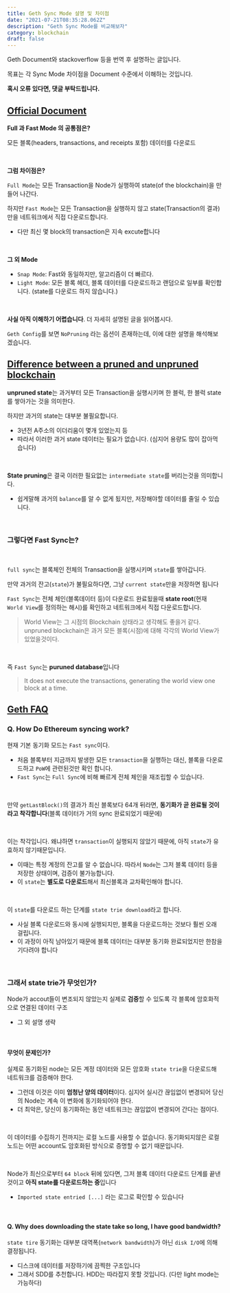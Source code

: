 ```yaml
---
title: Geth Sync Mode 설명 및 차이점
date: "2021-07-21T08:35:28.062Z"
description: "Geth Sync Mode를 비교해보자"
category: blockchain
draft: false
---
```


Geth Document와 stackoverflow 등을 번역 후 설명하는 글입니다.

목표는 각 Sync Mode 차이점을 Document 수준에서 이해하는 것입니다.

**혹시 오류 있다면, 댓글 부탁드립니다.**

## [Official Document](https://geth.ethereum.org/docs/getting-started)

**Full 과 Fast Mode 의 공통점은?**

모든 블록(headers, transactions, and receipts 포함) 데이터를 다운로드

<br>

**그럼 차이점은?**

`Full Mode`는 모든 Transaction을 Node가 실행하여 state(of the blockchain)을 만들어 나간다.

하지만 `Fast Mode`는 모든 Transaction을 실행하지 않고 state(Transaction의 결과)만을 네트워크에서 직접 다운로드합니다. 
- 다만 최신  몇 block의 transaction은 지속 excute합니다

<br>

**그 외 Mode**

- `Snap Mode`: Fast와 동일하지만, 알고리즘이 더 빠르다.
- `Light Mode`: 모든 블록 헤더, 블록 데이터를 다운로드하고 랜덤으로 일부를 확인합니다. (state를 다운로드 하지 않습니다.)

<br>

**사실 아직 이해하기 어렵습니다**. 더 자세히 설명된 글을 읽어봅시다.

`Geth Config`를 보면 `NoPruning` 라는 옵션이 존재하는데, 이에 대한 설명을 해석해보겠습니다.

## [Difference between a pruned and unpruned blockchain](https://ethereum.stackexchange.com/questions/1229/difference-between-a-pruned-and-unpruned-blockchain/1234#1234)


**unpruned state**는 과거부터 모든 Transaction을 실행시키며 한 블럭, 한 블럭 state를 쌓아가는 것을 의미한다.

하지만 과거의 state는 대부분 불필요합니다.
- 3년전 A주소의 이더리움이 몇개 있었는지 등
- 따라서 이러한 과거 state 데이터는 필요가 없습니다. (심지어 용량도 많이 잡아먹습니다)

<br>

**State pruning**은 결국 이러한 필요없는 `intermediate state`를 버리는것을 의미합니다.
- 쉽게말해 과거의 `balance`를 알 수 없게 됬지만, 저장해야할 데이터를 줄일 수 있습니다.

<br>

### 그렇다면 Fast Sync는?

<br/>

`full sync`는 블록체인 전체의 Transaction을 실행시키며 `state`를 쌓아갑니다.

만약 과거의 잔고(`state`)가 불필요하다면, 그냥 `current state`만을 저장하면 됩니다

`Fast Sync`는 전체 체인(블록데이터 등)이 다운로드 완료됬을때 **state root**(현재 `World View`를 정의하는 해시)를 확인하고 네트워크에서 직접 다운로드합니다.

> World View는 그 시점의 Blockchain 상태라고 생각해도 좋을거 같다. unpruned blockchain은 과거 모든 블록(시점)에 대해 각각의 World View가 있었을것이다.


<br/>

즉 `Fast Sync`는 **puruned database**입니다

> It does not execute the transactions, generating the world view one block at a time.


## [Geth FAQ](https://geth.ethereum.org/docs/faq)

### Q. How Do Ethereum syncing work?

현재 기본 동기화 모드는 `Fast sync`이다. 
- 처음 블록부터 지금까지 발생한 모든 `transaction`을 실행하는 대신, 블록을 다운로드하고 `PoW`에 관련된것만 확인 합니다. 
- `Fast Sync`는 `Full Sync`에 비해 빠르게 전체 체인을 재조립할 수 있습니다.

<br/>

만약 `getLastBlock()`의 결과가 최신 블록보다 64개 뒤라면, **동기화가 곧 완료될 것이라고 착각합니다**(블록 데이터가 거의 sync 완료되었기 때문에)

<br/>

이는 착각입니다. 왜냐하면 `transaction`이 실행되지 않았기 때문에, 아직 `state`가 유효하지 않기때문입니다.
- 이때는 특정 계정의 잔고를 알 수 없습니다. 따라서 `Node`는 그저 블록 데이터 등을 저장한 상태이며, 검증이 불가능합니다.
- 이 `state`는 **별도로 다운로드**해서 최신블록과 교차확인해야 합니다. 

<Br/>

이 `state`를 다운로드 하는 단계를 `state trie download`라고 합니다.
- 사실 블록 다운로드와 동시에 실행되지만, 블록을 다운로드하는 것보다 훨씬 오래 걸립니다.
- 이 과정이 아직 남아있기 때문에 블록 데이터는 대부분 동기화 완료되었지만 한참을 기다려야 합니다

<br>

### 그래서 state trie가 무엇인가? 


Node가 accout들이 변조되지 않았는지 실제로 **검증**할 수 있도록 각 블록에 암호화적으로 연결된 데이터 구조
- 그 외 설명 생략 

<br>

#### 무엇이 문제인가?

실제로 동기화된 node는 모든 계정 데이터와 모든 암호화 `state trie`을 다운로드해 네트워크를 검증해야 한다.
- 그런데 이것은 이미 **엄청난 양의 데이터**이다. 심지어 실시간 끊임없이 변경되어 당신의 Node는 계속 이 변화에 동기화되어야 한다.
- 더 최악은, 당신이 동기화하는 동안 네트워크는 끊임없이 변경되어 간다는 점이다. 

<br/>

이 데이터를 수집하기 전까지는 로컬 노드를 사용할 수 없습니다. 동기화되지않은 로컬 노드는 어떤 account도 암호화된 방식으로 증명할 수 없기 때문입니다.

<br/>

Node가 최신으로부터 `64 block` 뒤에 있다면, 그저 블록 데이터 다운로드 단계를 끝낸것이고 **아직 state를 다운로드하는 중**입니다
-  `Imported state entried [...]` 라는 로그로 확인할 수 있습니다

<br>

#### Q. Why does downloading the state take so long, I have good bandwidth?

`state tire` 동기화는 대부분 대역폭(`network bandwidth`)가 아닌 `disk I/O`에 의해 결정됩니다.
- 디스크에 데이터를 저장하기에 끔찍한 구조입니다
- 그래서 SDD를 추천합니다. HDD는 따라잡지 못할 것입니다. (다만 light mode는 가능하다)
